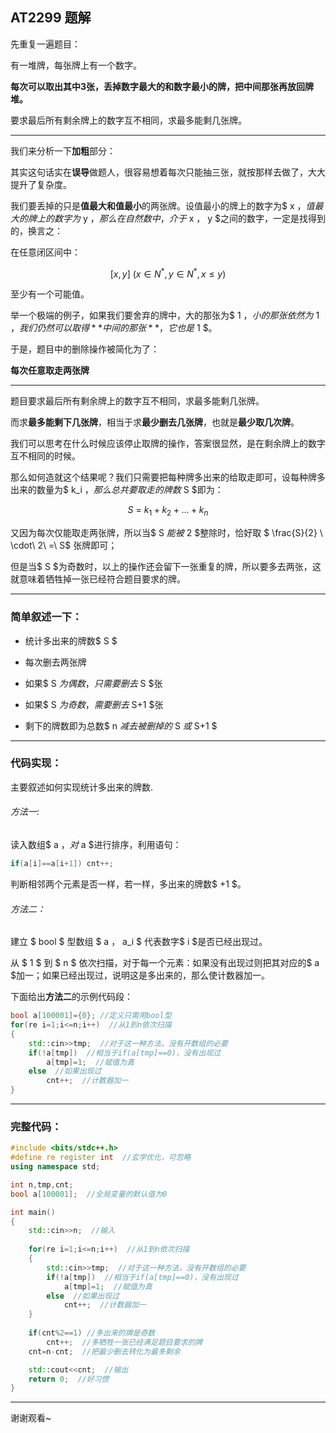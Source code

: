 ## AT2299 题解

先重复一遍题目：

有一堆牌，每张牌上有一个数字。

**每次可以取出其中3张，丢掉数字最大的和数字最小的牌，把中间那张再放回牌堆。** 

要求最后所有剩余牌上的数字互不相同，求最多能剩几张牌。

------------

我们来分析一下**加粗**部分：

其实这句话实在**误导**做题人，很容易想着每次只能抽三张，就按那样去做了，大大提升了复杂度。

我们要丢掉的只是**值最大和值最小**的两张牌。设值最小的牌上的数字为$ x $，值最大的牌上的数字为$ y $，那么在自然数中，介于$ x $，$ y $之间的数字，一定是找得到的，换言之：

在任意闭区间中：

$$ [x,y]\ (x∈N^*, y∈N^*, x\leq y) $$

至少有一个可能值。

举一个极端的例子，如果我们要舍弃的牌中，大的那张为$ 1 $，小的那张依然为$ 1 $，我们仍然可以取得**中间的那张**，它也是$ 1 $。

于是，题目中的删除操作被简化为了：

**每次任意取走两张牌**

------------

题目要求最后所有剩余牌上的数字互不相同，求最多能剩几张牌。

而求**最多能剩下几张牌**，相当于求**最少删去几张牌**，也就是**最少取几次牌**。

我们可以思考在什么时候应该停止取牌的操作，答案很显然，是在剩余牌上的数字互不相同的时候。

那么如何造就这个结果呢？我们只需要把每种牌多出来的给取走即可，设每种牌多出来的数量为$ k_i $，那么总共要取走的牌数$ S $即为：

$$ S\ =\ k_1+k_2+...+k_n $$

又因为每次仅能取走两张牌，所以当$ S $能被$ 2 $整除时，恰好取 $ \frac{S}{2} \ \cdot\  2\  =\ S$ 张牌即可；

但是当$ S $为奇数时，以上的操作还会留下一张重复的牌，所以要多去两张，这就意味着牺牲掉一张已经符合题目要求的牌。

------------

### 简单叙述一下：

- 统计多出来的牌数$ S $

- 每次删去两张牌

- 如果$ S $为偶数，只需要删去$ S $张

- 如果$ S $为奇数，需要删去$ S+1 $张

- 剩下的牌数即为总数$ n $减去被删掉的$ S $或$ S+1 $

------------

### 代码实现：

主要叙述如何实现统计多出来的牌数.

###### 方法一:

读入数组$ a $，对$ a $进行排序，利用语句：

```cpp
if(a[i]==a[i+1]) cnt++;
```

判断相邻两个元素是否一样，若一样，多出来的牌数$  +1 $。

###### 方法二：

建立 $ bool $ 型数组 $ a $，$ a_i $ 代表数字$ i $是否已经出现过。

从 $ 1 $ 到 $ n $ 依次扫描，对于每一个元素：如果没有出现过则把其对应的$ a $加一；如果已经出现过，说明这是多出来的，那么使计数器加一。

下面给出**方法二**的示例代码段：

```cpp
bool a[100001]={0}; //定义只需用bool型
for(re i=1;i<=n;i++)  //从1到n依次扫描 
{
	std::cin>>tmp;  //对于这一种方法，没有开数组的必要 
	if(!a[tmp])  //相当于if(a[tmp]==0)，没有出现过 
		a[tmp]=1;  //赋值为真 
	else  //如果出现过 
		cnt++;  //计数器加一 
}
```

------------

### 完整代码：

```cpp
#include <bits/stdc++.h>
#define re register int  //玄学优化，可忽略 
using namespace std;

int n,tmp,cnt;
bool a[100001];  //全局变量的默认值为0 

int main()
{
	std::cin>>n;  //输入 
	
	for(re i=1;i<=n;i++)  //从1到n依次扫描 
	{
		std::cin>>tmp;  //对于这一种方法，没有开数组的必要 
		if(!a[tmp])  //相当于if(a[tmp]==0)，没有出现过 
			a[tmp]=1;  //赋值为真 
		else  //如果出现过 
			cnt++;  //计数器加一 
	}
	
	if(cnt%2==1) //多出来的牌是奇数 
		cnt++;  //多牺牲一张已经满足题目要求的牌 
	cnt=n-cnt;  //把最少删去转化为最多剩余 

	std::cout<<cnt;  //输出 
	return 0;  //好习惯 
}
```

------------

谢谢观看~
